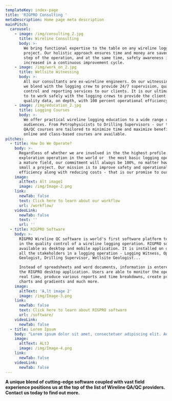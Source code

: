 ```yaml
---
templateKey: index-page
title: 'RIGPRO Consulting '
metaDescription: Home page meta description
mainPitch:
  carousel:
    - image: /img/consulting_2.jpg
      title: Wireline Consulting
      body: >-
        We bring functional expertise to the table on any wireline logging
        project. Our holistic approach ensures time and money are saved in each
        step of the operation, and at the same time, safety awareness is
        increased in a continuous improvement cycle.
    - image: /img/work_on_2.jpg
      title: Wellsite Witnessing
      body: >-
        All our consultants are ex-wireline engineers. On our witnessing jobs,
        we blend with the logging crew to provide 24/7 supervision, quality
        control and reporting services to our clients. It is our ultimate goal
        to to work safely with the logging crews to provide the client with high
        quality data, on depth, with 100 percent operational efficiency.
    - image: /img/education_2.jpg
      title: Logging Courses
      body: >-
        We offer practical wireline logging education to a wide range of
        audiences. From Petrophysicists to Drilling Supervisors - our targeted
        QA/QC courses are tailored to minimize time and maximize benefits. Both
        online and class-based courses are available.
pitches:
  - title: How Do We Operate?
    body: >-
      Regardless of whether we are involved in the the highest profile
      exploration operation in the world or  the most basic logging operation in
      a mature field, our commitment will always be 100%, no matter how big or
      small a project. Our mission is to improve safety and operational
      efficiency along with reducing costs - that is our promise to our clients.
    image:
      altText: Alt image1
      image: /img/Image-2.png
    link:
      newTab: false
      text: Click here to learn about our workflow
      url: /workflow/
    videoLink:
      newTab: false
      text: ''
      url: ''
  - title: RIGPRO Software
    body: >-
      RIGPRO Wireline QC software is world's first software platform to assist
      in the quality control of a wireline logging operation. RIGPRO software is
      available as desktop and mobile application. It is installed on devices of
      all the stakeholders in a logging operation - Logging Witness, Operations
      Geologist, Drilling Supervisor, Wellsite Geologist...

      Instead of spreadsheets and word documents, information is entered into
      the RIGPRO desktop application. Users are able to monitor the operation in
      real time, produce various reports and time breakdowns, create pressure
      charts and gradients and much more.
    image:
      altText: 'A,lt image 2'
      image: /img/Image-3.png
    link:
      newTab: false
      text: Click here to learn about RIGPRO software
      url: /software/
    videoLink:
      newTab: false
  - title: Lorem Ipsum
    body: "Lorem ipsum dolor sit amet, consectetuer adipiscing elit. Aenean commodo ligula eget dolor. Aenean massa. Cum \rsociis natoque penatibus et magnis dis parturient montes, nascetur ridiculus mus. Donec quam felis, ultricies nec, \r\npellentesque eu, pretium quis, sem. Nulla consequat massa quis enim. \r\n\r\nDonec pede justo, fringilla vel, aliquet nec, vulputate eget, arcu. In enim justo, rhoncus ut, imperdiet a, venenatis \rvitae, justo. Nullam dictum felis eu pede mollis pretium."
    image:
      altText: ALt3
      image: /img/Image-4.png
    link:
      newTab: false
    videoLink:
      newTab: false
---
```

**A unique blend of cutting-edge software coupled with vast field experience positions us at the top of the list of Wireline QA/QC providers. Contact us today to find out more.**
